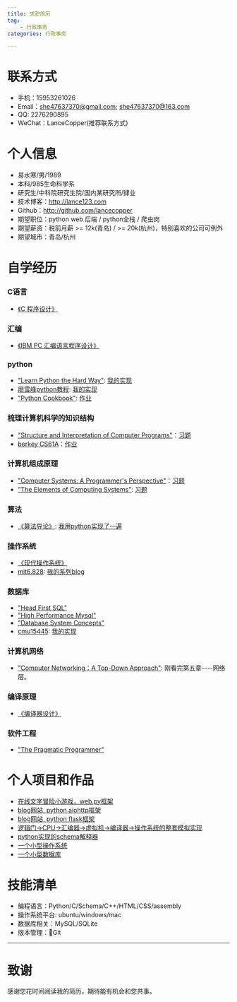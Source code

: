 ```yaml
---
title: 求职简历
tag: 
    - 行政事务
categories: 行政事务

---
```

# 联系方式

- 手机：15953261026
- Email：she47637370@gmail.com; she47637370@163.com
- QQ: 2276290895
- WeChat：LanceCopper(推荐联系方式)

# 个人信息

 - 易水寒/男/1989 
 - 本科/985生命科学系
 - 研究生/中科院研究生院/国内某研究所/肄业
 - 技术博客：http://lance123.com
 - Github：http://github.com/lancecopper
 - 期望职位：python web 后端 / python全栈 / 爬虫岗
 - 期望薪资：税前月薪 >= 12k(青岛) / >= 20k(杭州)，特别喜欢的公司可例外
 - 期望城市：青岛/杭州

# 自学经历

### C语言
- [《C 程序设计》](https://book.douban.com/subject/1679623/)

### 汇编
- [《IBM PC 汇编语言程序设计》](https://book.douban.com/subject/1091718/)

### python
- ["Learn Python the Hard Way"](https://book.douban.com/subject/26264642/): [我的实现](https://github.com/lancecopper/awesome_blog)
- [廖雪峰python教程](https://www.liaoxuefeng.com/wiki/1016959663602400): [我的实现](https://github.com/lancecopper/awesome_blog)
- ["Python Cookbook"](https://book.douban.com/subject/26381341/): [作业](python_cookbook_exercises)

### 梳理计算机科学的知识结构
-  ["Structure and Interpretation of Computer Programs"](https://book.douban.com/subject/1148282/)：[习题](https://github.com/lancecopper/SICP)
-  [berkey CS61A](http://composingprograms.com/)：[作业](https://github.com/lancecopper/berkeley_cs61a)
 
### 计算机组成原理
- ["Computer Systems: A Programmer's Perspective"](https://book.douban.com/subject/5333562/#more)：[习题](https://github.com/lancecopper/csapp)
- ["The Elements of Computing Systems"](https://book.douban.com/subject/1998341/): [习题](https://github.com/lancecopper/the_elements_of_computing_systems)

### 算法
- [《算法导论》](https://book.douban.com/subject/20432061/): [我用python实现了一遍](https://github.com/lancecopper/clrs)

### 操作系统
- [《现代操作系统》](https://book.douban.com/subject/3852290/)
- [mit6.828](https://pdos.csail.mit.edu/6.828/2018/): [我的系列blog](http://lance123.com/2017/09/29/mit6.828_lab1/)

### 数据库
- ["Head First SQL"](https://book.douban.com/subject/2334295/)
- ["High Performance Mysql"](https://book.douban.com/subject/1495763/)
- ["Database System Concepts"](https://book.douban.com/subject/4740662/)
- [cmu15445](https://15445.courses.cs.cmu.edu/fall2017/schedule.html): [我的实现](https://github.com/lancecopper/cmu15445_fall2017) 

### 计算机网络
- ["Computer Networking：A Top-Down Approach"]("https://book.douban.com/subject/26176870/"): 刚看完第五章----网络层。

### 编译原理
- [《编译器设计》]("https://book.douban.com/subject/20436488/")

### 软件工程
- ["The Pragmatic Programmer"]("https://book.douban.com/subject/1417047/")

# 个人项目和作品

- [在线文字冒险小游戏，web.py框架](https://github.com/lancecopper/gothonweb)
- [blog网站, python aiohttp框架](https://github.com/lancecopper/awesome_blog)
- [blog网站, python flask框架](https://github.com/lancecopper/flasky_blog)
- [逻辑门->CPU->汇编器->虚拟机->编译器->操作系统的整套模拟实现](https://book.douban.com/subject/1998341/)
- [python实现的schema解释器](https://github.com/lancecopper/berkeley_cs61a/tree/master/scheme)
- [一个小型操作系统](https://github.com/lancecopper/MIT6.828)
- [一个小型数据库](https://github.com/lancecopper/cmu15445_fall2017/tree/master/sqlite-fall2017)

# 技能清单

- 编程语言：Python/C/Schema/C++/HTML/CSS/assembly
- 操作系统平台: ubuntu/windows/mac
- 数据库相关：MySQL/SQLite
- 版本管理：Git
     
---
# 致谢
感谢您花时间阅读我的简历，期待能有机会和您共事。

